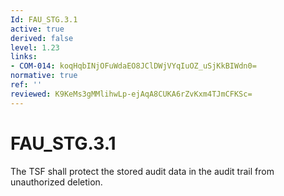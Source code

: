 ```yaml
---
Id: FAU_STG.3.1
active: true
derived: false
level: 1.23
links:
- COM-014: koqHqbINjOFuWdaEO8JClDWjVYqIuOZ_uSjKkBIWdn0=
normative: true
ref: ''
reviewed: K9KeMs3gMMlihwLp-ejAqA8CUKA6rZvKxm4TJmCFKSc=
---
```


# FAU_STG.3.1

The TSF shall protect the stored audit data in the audit trail from unauthorized deletion.